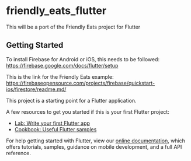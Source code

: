 # friendly_eats_flutter

This will be a port of the Friendly Eats project for Flutter

## Getting Started

To install Firebase for Android or iOS, this needs to be followed:
https://firebase.google.com/docs/flutter/setup

This is the link for the Friendly Eats example:
https://firebaseopensource.com/projects/firebase/quickstart-ios/firestore/readme.md/


This project is a starting point for a Flutter application.

A few resources to get you started if this is your first Flutter project:

- [Lab: Write your first Flutter app](https://flutter.io/docs/get-started/codelab)
- [Cookbook: Useful Flutter samples](https://flutter.io/docs/cookbook)

For help getting started with Flutter, view our 
[online documentation](https://flutter.io/docs), which offers tutorials, 
samples, guidance on mobile development, and a full API reference.
